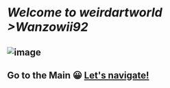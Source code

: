 # *Welcome to weirdartworld >Wanzowii92*
![image](https://user-images.githubusercontent.com/96224318/146467541-47a6f1b2-dc52-495f-b9cc-eeaf20e7ac0a.png)
---
 ## Go to the Main 😀 [Let's navigate!](https://wanzowii92.github.io/weirdartworld/mainpage.html)
  
